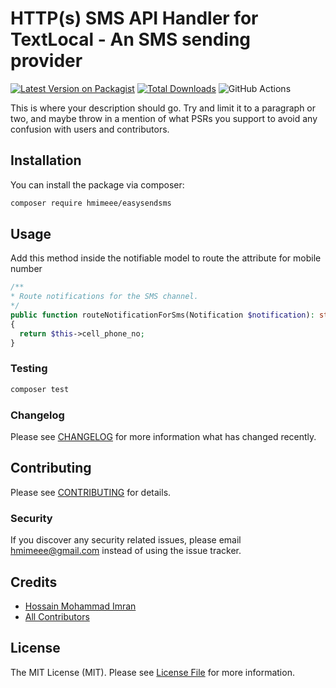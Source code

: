 # HTTP(s) SMS API Handler for TextLocal - An SMS sending provider

[![Latest Version on Packagist](https://img.shields.io/packagist/v/hmimeee/textlocal.svg?style=flat-square)](https://packagist.org/packages/hmimeee/textlocal)
[![Total Downloads](https://img.shields.io/packagist/dt/hmimeee/textlocal.svg?style=flat-square)](https://packagist.org/packages/hmimeee/textlocal)
![GitHub Actions](https://github.com/hmimeee/textlocal/actions/workflows/main.yml/badge.svg)

This is where your description should go. Try and limit it to a paragraph or two, and maybe throw in a mention of what PSRs you support to avoid any confusion with users and contributors.

## Installation

You can install the package via composer:

```bash
composer require hmimeee/easysendsms
```

## Usage

Add this method inside the notifiable model to route the attribute for mobile number
```php
/**
* Route notifications for the SMS channel.
*/
public function routeNotificationForSms(Notification $notification): string
{
  return $this->cell_phone_no;
}
```

### Testing

```bash
composer test
```

### Changelog

Please see [CHANGELOG](CHANGELOG.md) for more information what has changed recently.

## Contributing

Please see [CONTRIBUTING](CONTRIBUTING.md) for details.

### Security

If you discover any security related issues, please email hmimeee@gmail.com instead of using the issue tracker.

## Credits

-   [Hossain Mohammad Imran](https://github.com/hmimeee)
-   [All Contributors](../../contributors)

## License

The MIT License (MIT). Please see [License File](LICENSE.md) for more information.
